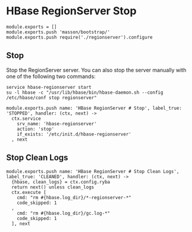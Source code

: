 
# HBase RegionServer Stop

    module.exports = []
    module.exports.push 'masson/bootstrap/'
    module.exports.push require('./regionserver').configure

## Stop

Stop the RegionServer server. You can also stop the server manually with one of
the following two commands:

```
service hbase-regionserver start
su -l hbase -c "/usr/lib/hbase/bin/hbase-daemon.sh --config /etc/hbase/conf stop regionserver"
```

    module.exports.push name: 'HBase RegionServer # Stop', label_true: 'STOPPED', handler: (ctx, next) ->
      ctx.service
        srv_name: 'hbase-regionserver'
        action: 'stop'
        if_exists: '/etc/init.d/hbase-regionserver'
      , next

## Stop Clean Logs

    module.exports.push name: 'HBase RegionServer # Stop Clean Logs', label_true: 'CLEANED', handler: (ctx, next) ->
      {hbase, clean_logs} = ctx.config.ryba
      return next() unless clean_logs
      ctx.execute [
        cmd: "rm #{hbase.log_dir}/*-regionserver-*"
        code_skipped: 1
      ,
        cmd: "rm #{hbase.log_dir}/gc.log-*"
        code_skipped: 1
      ], next
